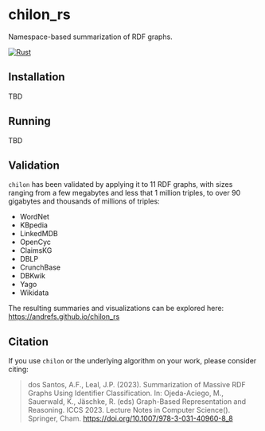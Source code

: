 # chilon_rs

Namespace-based summarization of RDF graphs.

[![Rust](https://github.com/andrefs/chilon_rs/actions/workflows/rust.yml/badge.svg)](https://github.com/andrefs/chilon_rs/actions/workflows/rust.yml)

## Installation

TBD

## Running

TBD

## Validation

`chilon` has been validated by applying it to 11 RDF graphs, with sizes ranging from a few megabytes and less that 1 million triples, to over 90 gigabytes and thousands of millions of triples:

* WordNet
* KBpedia
* LinkedMDB
* OpenCyc
* ClaimsKG
* DBLP
* CrunchBase
* DBKwik
* Yago
* Wikidata

The resulting summaries and visualizations can be explored here: https://andrefs.github.io/chilon_rs

## Citation
If you use `chilon` or the underlying algorithm on your work, please consider citing:

> dos Santos, A.F., Leal, J.P. (2023). Summarization of Massive RDF Graphs Using Identifier Classification. In: Ojeda-Aciego, M., Sauerwald, K., Jäschke, R. (eds) Graph-Based Representation and Reasoning. ICCS 2023. Lecture Notes in Computer Science(). Springer, Cham. https://doi.org/10.1007/978-3-031-40960-8_8

